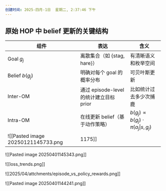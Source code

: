 ```yaml
---
创建时间: 2025-四月-1日  星期二, 2:37:46 下午
---
```



## 原始 HOP 中 belief 更新的关键结构

| 组件              | 表达                             | 含义                                            |
| --------------- | ------------------------------ | --------------------------------------------- |
| Goal $g_j$      | 离散集合（如 {stag, hare}）           | 有清晰语义和枚举空间                                    |
| Belief $b(g_j)$ | 明确对每个 goal 的概率分布               | 可贝叶斯更新                                        |
| Inter-OM        | 通过 episode-level 的统计建立目标 prior | 比如统计过去多少次捕鹿                                   |
| Intra-OM        | 在线更新 belief（基于动作策略）            | $b(g_j) \propto b(g_j) \cdot \pi(a_j\|s,g_j)$ |
![[Pasted image 20250121145733.png|1175]]

![[Pasted image 20250401145343.png]]







![[loss_trends.png]]

![[2025/04/attchments/episode_vs_policy_rewards.png]]


![[Pasted image 20250401144241.png]]